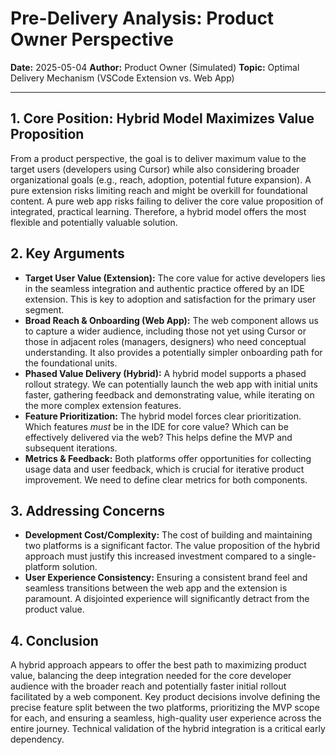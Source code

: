 # Pre-Delivery Analysis: Product Owner Perspective

**Date:** 2025-05-04
**Author:** Product Owner (Simulated)
**Topic:** Optimal Delivery Mechanism (VSCode Extension vs. Web App)

---

## 1. Core Position: Hybrid Model Maximizes Value Proposition

From a product perspective, the goal is to deliver maximum value to the target users (developers using Cursor) while also considering broader organizational goals (e.g., reach, adoption, potential future expansion). A pure extension risks limiting reach and might be overkill for foundational content. A pure web app risks failing to deliver the core value proposition of integrated, practical learning. Therefore, a hybrid model offers the most flexible and potentially valuable solution.

## 2. Key Arguments

*   **Target User Value (Extension):** The core value for active developers lies in the seamless integration and authentic practice offered by an IDE extension. This is key to adoption and satisfaction for the primary user segment.
*   **Broad Reach & Onboarding (Web App):** The web component allows us to capture a wider audience, including those not yet using Cursor or those in adjacent roles (managers, designers) who need conceptual understanding. It also provides a potentially simpler onboarding path for the foundational units.
*   **Phased Value Delivery (Hybrid):** A hybrid model supports a phased rollout strategy. We can potentially launch the web app with initial units faster, gathering feedback and demonstrating value, while iterating on the more complex extension features.
*   **Feature Prioritization:** The hybrid model forces clear prioritization. Which features *must* be in the IDE for core value? Which can be effectively delivered via the web? This helps define the MVP and subsequent iterations.
*   **Metrics & Feedback:** Both platforms offer opportunities for collecting usage data and user feedback, which is crucial for iterative product improvement. We need to define clear metrics for both components.

## 3. Addressing Concerns

*   **Development Cost/Complexity:** The cost of building and maintaining two platforms is a significant factor. The value proposition of the hybrid approach must justify this increased investment compared to a single-platform solution.
*   **User Experience Consistency:** Ensuring a consistent brand feel and seamless transitions between the web app and the extension is paramount. A disjointed experience will significantly detract from the product value.

## 4. Conclusion

A hybrid approach appears to offer the best path to maximizing product value, balancing the deep integration needed for the core developer audience with the broader reach and potentially faster initial rollout facilitated by a web component. Key product decisions involve defining the precise feature split between the two platforms, prioritizing the MVP scope for each, and ensuring a seamless, high-quality user experience across the entire journey. Technical validation of the hybrid integration is a critical early dependency. 